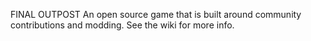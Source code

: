 FINAL OUTPOST
An open source game that is built around community contributions and modding. See the wiki for more info.
